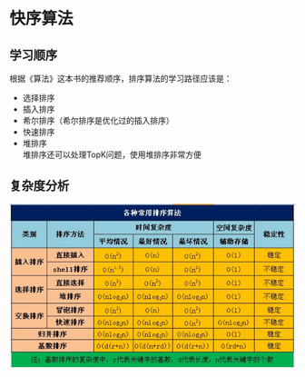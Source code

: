 # 快序算法
## 学习顺序
根据《算法》这本书的推荐顺序，排序算法的学习路径应该是：   
* 选择排序
* 插入排序
* 希尔排序（希尔排序是优化过的插入排序）
* 快速排序
* 堆排序   
堆排序还可以处理TopK问题，使用堆排序非常方便

## 复杂度分析
![sort](img.png)